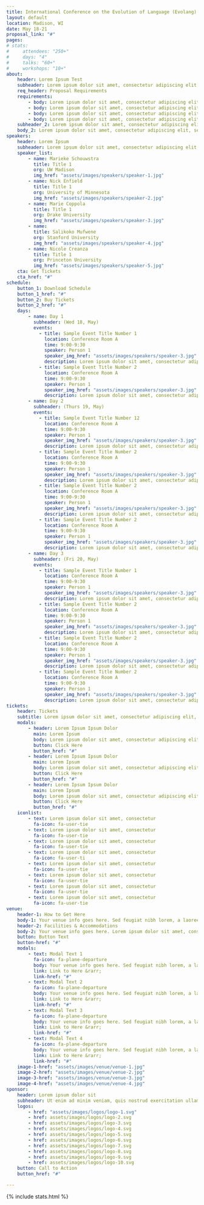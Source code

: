 ```yaml
---
title: International Conference on the Evolution of Language (Evolang) 2024
layout: default
location: Madison, WI   
date: May 18-21
proposal_link: "#"
pages:
# stats:
#     attendees: "250+"
#     days: "4"
#     talks: "60+"
#     workshops: "10+"
about:
    header: Lorem Ipsum Test
    subheader: Lorem ipsum dolor sit amet, consectetur adipiscing elit, sed do eiusmod tempor incididunt ut labore et dolore magna aliqua. Ut enim ad minim veniam, quis nostrud exercitation ullamco laboris nisi ut aliquip ex ea commodo consequat. Duis aute irure dolor in reprehenderit in voluptate velit esse cillum dolore eu fugiat nulla pariatur. Excepteur sint occaecat cupidatat non proident, sunt in culpa qui officia deserunt mollit anim id est laborum.
    req_header: Proposal Requirements
    requirements:
        - body: Lorem ipsum dolor sit amet, consectetur adipiscing elit, sed do
        - body: Lorem ipsum dolor sit amet, consectetur adipiscing elit, sed do
        - body: Lorem ipsum dolor sit amet, consectetur adipiscing elit, sed do
        - body: Lorem ipsum dolor sit amet, consectetur adipiscing elit, sed do
    subheader_2: Lorem ipsum dolor sit amet, consectetur adipiscing elit
    body_2: Lorem ipsum dolor sit amet, consectetur adipiscing elit, sed do eiusmod tempor incididunt ut labore et dolore magna aliqua. Ut enim ad minim veniam, quis nostrud exercitation ullamco laboris nisi ut aliquip ex ea commodo consequat. Duis aute irure dolor in reprehenderit in voluptate velit esse cillum dolore eu fugiat nulla pariatur. Excepteur sint occaecat cupidatat non proident, sunt in culpa qui officia deserunt mollit anim id est laborum.
speakers:
    header: Lorem Ipsum
    subheader: Lorem ipsum dolor sit amet, consectetur adipiscing elit, sed do eiusmod tempor incididunt ut labore et dolore magna aliqua.
    speaker_list:
        - name: Marieke Schouwstra
          title: Title 1
          org: UW Madison
          img_href: "assets/images/speakers/speaker-1.jpg"
        - name: Nick Enfield
          title: Title 1
          org: University of Minnesota
          img_href: "assets/images/speakers/speaker-2.jpg"
        - name: Marie Coppola
          title: Title 1
          org: Drake University
          img_href: "assets/images/speakers/speaker-3.jpg"
        - name: 
          title: Salikoko Mufwene
          org: Stanford University
          img_href: "assets/images/speakers/speaker-4.jpg"
        - name: Nicole Creanza
          title: Title 1
          org: Princeton University
          img_href: "assets/images/speakers/speaker-5.jpg"
    cta: Get Tickets
    cta_href: "#"
schedule:
    button_1: Download Schedule
    button_1_href: "#"
    button_2: Buy Tickets
    button_2_href: "#"    
    days:
        - name: Day 1
          subheader: (Wed 18, May)
          events:
            - title: Sample Event Title Number 1
              location: Conference Room A
              time: 9:00-9:30
              speaker: Person 1
              speaker_img_href: "assets/images/speakers/speaker-3.jpg"
              description: Lorem ipsum dolor sit amet, consectetur adipiscing elit, sed do eiusmod tempor incididunt ut labore et dolore magna aliqua. Ut enim ad minim veniam, quis nostrud exercitation ullamco laboris nisi ut aliquip ex ea commodo consequat.
            - title: Sample Event Title Number 2
              location: Conference Room A
              time: 9:00-9:30
              speaker: Person 1
              speaker_img_href: "assets/images/speakers/speaker-3.jpg"
              description: Lorem ipsum dolor sit amet, consectetur adipiscing elit, sed do eiusmod tempor incididunt ut labore et dolore magna aliqua. Ut enim ad minim veniam, quis nostrud exercitation ullamco laboris nisi ut aliquip ex ea commodo consequat.
        - name: Day 2
          subheader: (Thurs 19, May)
          events:
            - title: Sample Event Title Number 12
              location: Conference Room A
              time: 9:00-9:30
              speaker: Person 1
              speaker_img_href: "assets/images/speakers/speaker-3.jpg"
              description: Lorem ipsum dolor sit amet, consectetur adipiscing elit, sed do eiusmod tempor incididunt ut labore et dolore magna aliqua. Ut enim ad minim veniam, quis nostrud exercitation ullamco laboris nisi ut aliquip ex ea commodo consequat.
            - title: Sample Event Title Number 2
              location: Conference Room A
              time: 9:00-9:30
              speaker: Person 1
              speaker_img_href: "assets/images/speakers/speaker-3.jpg"
              description: Lorem ipsum dolor sit amet, consectetur adipiscing elit, sed do eiusmod tempor incididunt ut labore et dolore magna aliqua. Ut enim ad minim veniam, quis nostrud exercitation ullamco laboris nisi ut aliquip ex ea commodo consequat.
            - title: Sample Event Title Number 2
              location: Conference Room A
              time: 9:00-9:30
              speaker: Person 1
              speaker_img_href: "assets/images/speakers/speaker-3.jpg"
              description: Lorem ipsum dolor sit amet, consectetur adipiscing elit, sed do eiusmod tempor incididunt ut labore et dolore magna aliqua. Ut enim ad minim veniam, quis nostrud exercitation ullamco laboris nisi ut aliquip ex ea commodo consequat.
            - title: Sample Event Title Number 2
              location: Conference Room A
              time: 9:00-9:30
              speaker: Person 1
              speaker_img_href: "assets/images/speakers/speaker-3.jpg"
              description: Lorem ipsum dolor sit amet, consectetur adipiscing elit, sed do eiusmod tempor incididunt ut labore et dolore magna aliqua. Ut enim ad minim veniam, quis nostrud exercitation ullamco laboris nisi ut aliquip ex ea commodo consequat.
        - name: Day 3
          subheader: (Fri 20, May)
          events:
            - title: Sample Event Title Number 1
              location: Conference Room A
              time: 9:00-9:30
              speaker: Person 1
              speaker_img_href: "assets/images/speakers/speaker-3.jpg"
              description: Lorem ipsum dolor sit amet, consectetur adipiscing elit, sed do eiusmod tempor incididunt ut labore et dolore magna aliqua. Ut enim ad minim veniam, quis nostrud exercitation ullamco laboris nisi ut aliquip ex ea commodo consequat.
            - title: Sample Event Title Number 2
              location: Conference Room A
              time: 9:00-9:30
              speaker: Person 1
              speaker_img_href: "assets/images/speakers/speaker-3.jpg"
              description: Lorem ipsum dolor sit amet, consectetur adipiscing elit, sed do eiusmod tempor incididunt ut labore et dolore magna aliqua. Ut enim ad minim veniam, quis nostrud exercitation ullamco laboris nisi ut aliquip ex ea commodo consequat.
            - title: Sample Event Title Number 2
              location: Conference Room A
              time: 9:00-9:30
              speaker: Person 1
              speaker_img_href: "assets/images/speakers/speaker-3.jpg"
              description: Lorem ipsum dolor sit amet, consectetur adipiscing elit, sed do eiusmod tempor incididunt ut labore et dolore magna aliqua. Ut enim ad minim veniam, quis nostrud exercitation ullamco laboris nisi ut aliquip ex ea commodo consequat.
            - title: Sample Event Title Number 2
              location: Conference Room A
              time: 9:00-9:30
              speaker: Person 1
              speaker_img_href: "assets/images/speakers/speaker-3.jpg"
              description: Lorem ipsum dolor sit amet, consectetur adipiscing elit, sed do eiusmod tempor incididunt ut labore et dolore magna aliqua. Ut enim ad minim veniam, quis nostrud exercitation ullamco laboris nisi ut aliquip ex ea commodo consequat.
tickets:
    header: Tickets
    subtitle: Lorem ipsum dolor sit amet, consectetur adipiscing elit, sed do eiusmod tempor
    modals:
        - header: Lorem Ipsum Ipsum Dolor
          main: Lorem Ipsum
          body: Lorem ipsum dolor sit amet, consectetur adipiscing elit, sed do eiusmod tempor incididunt ut labore
          button: Click Here
          button_href: "#"
        - header: Lorem Ipsum Ipsum Dolor
          main: Lorem Ipsum
          body: Lorem ipsum dolor sit amet, consectetur adipiscing elit, sed do eiusmod tempor incididunt ut labore
          button: Click Here
          button_href: "#"
        - header: Lorem Ipsum Ipsum Dolor
          main: Lorem Ipsum
          body: Lorem ipsum dolor sit amet, consectetur adipiscing elit, sed do eiusmod tempor incididunt ut labore
          button: Click Here
          button_href: "#"
    iconlist:
        - text: Lorem ipsum dolor sit amet, consectetur
          fa-icon: fa-user-tie
        - text: Lorem ipsum dolor sit amet, consectetur
          fa-icon: fa-user-tie
        - text: Lorem ipsum dolor sit amet, consectetur
          fa-icon: fa-user-tie
        - text: Lorem ipsum dolor sit amet, consectetur
          fa-icon: fa-user-ti
        - text: Lorem ipsum dolor sit amet, consectetur
          fa-icon: fa-user-tie
        - text: Lorem ipsum dolor sit amet, consectetur
          fa-icon: fa-user-tie
        - text: Lorem ipsum dolor sit amet, consectetur
          fa-icon: fa-user-tie
        - text: Lorem ipsum dolor sit amet, consectetur
          fa-icon: fa-user-tie
venue:
    header-1: How to Get Here
    body-1: Your venue info goes here. Sed feugiat nibh lorem, a laoreet sem aliquet ut. Praesent tincidunt efficitur nisi, ut eleifend diam tempor sit amet. Aliquam volutpat ex feugiat, semper urna a, pharetra lacus. Sed eget eros cursus, consequat lectus ultricies, efficitur metus. Sed sit amet mauris faucibus magna finibus convallis vel quis justo. Curabitur ultricies sagittis erat, quis faucibus lectus tempor vitae. Proin sodales, elit vitae accumsan efficitur, orci quam molestie orci, accumsan tincidunt dui turpis sed libero. Duis id vehicula ex. In quis pellentesque lorem, ut sollicitudin mauris.
    header-2: Facilities & Accommodations
    body-2: Your venue info goes here. Lorem ipsum dolor sit amet, consectetur adipiscing elit. Proin consequat magna eu accumsan mattis. Duis non augue porttitor, fringilla velit vitae, ultricies eros. Sed libero eros, tristique ac orci nec, hendrerit dictum lacus. Aenean iaculis massa felis, eget venenatis turpis lacinia sit amet.
    button: Button Text
    button-href: "#"
    modals:
        - text: Modal Text 1
          fa-icon: fa-plane-departure
          body: Your venue info goes here. Sed feugiat nibh lorem, a laoreet sem aliquet ut. Praesent tincidunt efficitur nisi
          link: Link to Here &rarr;
          link-href: "#"
        - text: Modal Text 2
          fa-icon: fa-plane-departure
          body: Your venue info goes here. Sed feugiat nibh lorem, a laoreet sem aliquet ut. Praesent tincidunt efficitur nisi
          link: Link to Here &rarr;
          link-href: "#"
        - text: Modal Text 3
          fa-icon: fa-plane-departure
          body: Your venue info goes here. Sed feugiat nibh lorem, a laoreet sem aliquet ut. Praesent tincidunt efficitur nisi
          link: Link to Here &rarr;
          link-href: "#"
        - text: Modal Text 4
          fa-icon: fa-plane-departure
          body: Your venue info goes here. Sed feugiat nibh lorem, a laoreet sem aliquet ut. Praesent tincidunt efficitur nisi
          link: Link to Here &rarr;
          link-href: "#"
    image-1-href: "assets/images/venue/venue-1.jpg"
    image-2-href: "assets/images/venue/venue-2.jpg"
    image-3-href: "assets/images/venue/venue-3.jpg"
    image-4-href: "assets/images/venue/venue-4.jpg"
sponsor:
    header: Lorem ipsum dolor sit
    subheader: Ut enim ad minim veniam, quis nostrud exercitation ullamco laboris nisi ut aliquip ex ea commodo consequat.
    logos:
        - href: "assets/images/logos/logo-1.svg"
        - href: assets/images/logos/logo-2.svg
        - href: assets/images/logos/logo-3.svg
        - href: assets/images/logos/logo-4.svg
        - href: assets/images/logos/logo-5.svg
        - href: assets/images/logos/logo-6.svg
        - href: assets/images/logos/logo-7.svg
        - href: assets/images/logos/logo-8.svg
        - href: assets/images/logos/logo-9.svg
        - href: assets/images/logos/logo-10.svg
    button: Call to Action
    button_href: "#"

---
```


{% include stats.html %}
